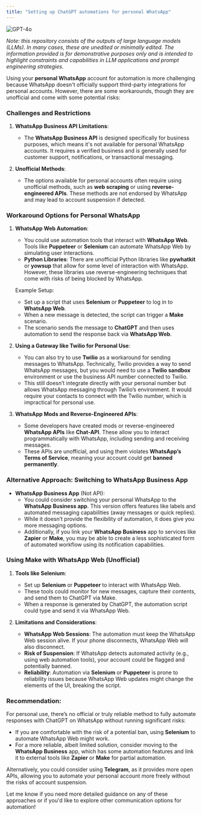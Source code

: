 ```yaml
---
title: "Setting up ChatGPT automations for personal WhatsApp"
---
```

![GPT-4o](https://img.shields.io/badge/GPT--4o-3333FF?style=for-the-badge&logo=openai&logoColor=white)



*Note: this repository consists of the outputs of large language models (LLMs). In many cases, these are unedited or minimally edited. The information provided is for demonstrative purposes only and is intended to highlight constraints and capabilities in LLM applications and prompt engineering strategies.*


Using your **personal WhatsApp** account for automation is more challenging because WhatsApp doesn't officially support third-party integrations for personal accounts. However, there are some workarounds, though they are unofficial and come with some potential risks:

### **Challenges and Restrictions**
1. **WhatsApp Business API Limitations**:
   - The **WhatsApp Business API** is designed specifically for business purposes, which means it's not available for personal WhatsApp accounts. It requires a verified business and is generally used for customer support, notifications, or transactional messaging.
   
2. **Unofficial Methods**:
   - The options available for personal accounts often require using unofficial methods, such as **web scraping** or using **reverse-engineered APIs**. These methods are not endorsed by WhatsApp and may lead to account suspension if detected.

### **Workaround Options for Personal WhatsApp**
1. **WhatsApp Web Automation**:
   - You could use automation tools that interact with **WhatsApp Web**. Tools like **Puppeteer** or **Selenium** can automate WhatsApp Web by simulating user interactions.
   - **Python Libraries**: There are unofficial Python libraries like **pywhatkit** or **yowsup** that allow for some level of interaction with WhatsApp. However, these libraries use reverse-engineering techniques that come with risks of being blocked by WhatsApp.
   
   Example Setup:
   - Set up a script that uses **Selenium** or **Puppeteer** to log in to **WhatsApp Web**.
   - When a new message is detected, the script can trigger a **Make** scenario.
   - The scenario sends the message to **ChatGPT** and then uses automation to send the response back via **WhatsApp Web**.

2. **Using a Gateway like Twilio for Personal Use**:
   - You can also try to use **Twilio** as a workaround for sending messages to WhatsApp. Technically, Twilio provides a way to send WhatsApp messages, but you would need to use a **Twilio sandbox** environment or use the business API number connected to Twilio.
   - This still doesn’t integrate directly with your personal number but allows WhatsApp messaging through Twilio’s environment. It would require your contacts to connect with the Twilio number, which is impractical for personal use.

3. **WhatsApp Mods and Reverse-Engineered APIs**:
   - Some developers have created mods or reverse-engineered **WhatsApp APIs** like **Chat-API**. These allow you to interact programmatically with WhatsApp, including sending and receiving messages.
   - These APIs are unofficial, and using them violates **WhatsApp’s Terms of Service**, meaning your account could get **banned permanently**.

### **Alternative Approach: Switching to WhatsApp Business App**
- **WhatsApp Business App** (Not API):
  - You could consider switching your personal WhatsApp to the **WhatsApp Business app**. This version offers features like labels and automated messaging capabilities (away messages or quick replies).
  - While it doesn’t provide the flexibility of automation, it does give you more messaging options.
  - Additionally, if you link your **WhatsApp Business** app to services like **Zapier** or **Make**, you may be able to create a less sophisticated form of automated workflow using its notification capabilities.

### **Using Make with WhatsApp Web (Unofficial)**
1. **Tools like Selenium**:
   - Set up **Selenium** or **Puppeteer** to interact with WhatsApp Web.
   - These tools could monitor for new messages, capture their contents, and send them to ChatGPT via Make.
   - When a response is generated by ChatGPT, the automation script could type and send it via WhatsApp Web.

2. **Limitations and Considerations**:
   - **WhatsApp Web Sessions**: The automation must keep the WhatsApp Web session alive. If your phone disconnects, WhatsApp Web will also disconnect.
   - **Risk of Suspension**: If WhatsApp detects automated activity (e.g., using web automation tools), your account could be flagged and potentially banned.
   - **Reliability**: Automation via **Selenium** or **Puppeteer** is prone to reliability issues because WhatsApp Web updates might change the elements of the UI, breaking the script.

### **Recommendation**:
For personal use, there’s no official or truly reliable method to fully automate responses with ChatGPT on WhatsApp without running significant risks:
- If you are comfortable with the risk of a potential ban, using **Selenium** to automate WhatsApp Web might work.
- For a more reliable, albeit limited solution, consider moving to the **WhatsApp Business** app, which has some automation features and link it to external tools like **Zapier** or **Make** for partial automation.
  
Alternatively, you could consider using **Telegram**, as it provides more open APIs, allowing you to automate your personal account more freely without the risks of account suspension.

Let me know if you need more detailed guidance on any of these approaches or if you'd like to explore other communication options for automation!